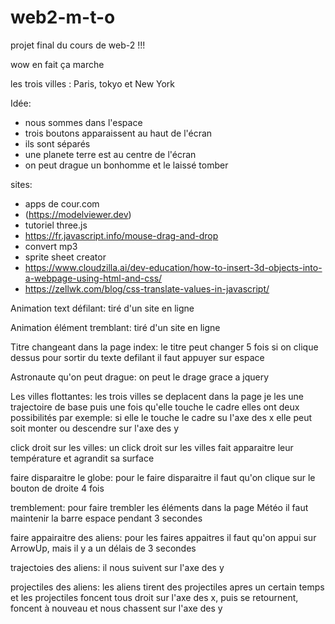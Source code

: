# web2-m-t-o
projet final du cours de web-2 !!!

wow en fait ça marche

les trois villes : 
Paris, tokyo et New York



Idée: 
- nous sommes dans l'espace 
- trois boutons apparaissent au haut de l'écran 
- ils sont séparés
- une planete terre est au centre de l'écran 
- on peut drague un bonhomme et le laissé tomber

  
sites:
- apps de cour.com
- (https://modelviewer.dev)
- tutoriel three.js
- https://fr.javascript.info/mouse-drag-and-drop
- convert mp3
- sprite sheet creator
- https://www.cloudzilla.ai/dev-education/how-to-insert-3d-objects-into-a-webpage-using-html-and-css/
- https://zellwk.com/blog/css-translate-values-in-javascript/


Animation text défilant:
tiré d'un site en ligne

Animation élément tremblant:
tiré d'un site en ligne

Titre changeant dans la page index:
le titre peut changer 5 fois si on clique dessus
pour sortir du texte defilant il faut appuyer sur espace

Astronaute qu'on peut drague:
on peut le drage grace a jquery

Les villes flottantes:
les trois villes se deplacent dans la page 
je les une trajectoire de base puis une fois qu'elle touche le cadre elles ont deux possibilités 
par exemple: si elle le touche le cadre su l'axe des x elle peut soit monter ou descendre sur l'axe des y 

click droit sur les villes:
un click droit sur les villes fait apparaitre leur température et agrandit sa surface

faire disparaitre le globe: 
pour le faire disparaitre il faut qu'on clique sur le bouton de droite 4 fois 

tremblement: 
pour faire trembler les éléments dans la page Météo il faut maintenir la barre espace pendant 3 secondes

faire appairaitre des aliens:
pour les faires appaitres il faut qu'on appui sur ArrowUp, mais il y a un délais de 3 secondes

trajectoies des aliens:
il nous suivent sur l'axe des y

projectiles des aliens:
les aliens tirent des projectiles apres un certain temps et les projectiles foncent tous droit sur l'axe des x, puis se retournent, foncent à nouveau et nous chassent sur l'axe des y



  